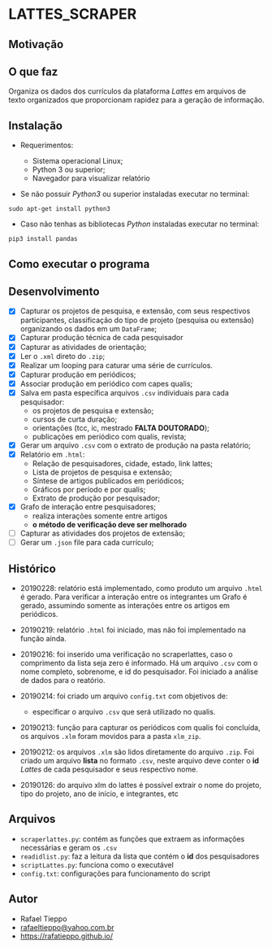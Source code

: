 # LATTES_SCRAPER

## Motivação


## O que faz

Organiza os dados dos currículos da plataforma *Lattes* em arquivos de
texto organizados que proporcionam rapidez para a geração de
informação. 

## Instalação

- Requerimentos:
    - Sistema operacional Linux;
    - Python 3 ou superior;
    - Navegador para visualizar relatório

- Se não possuir *Python3* ou superior instaladas executar no terminal: 

```sudo apt-get install python3```

- Caso não tenhas as bibliotecas *Python* instaladas executar no
terminal:

```pip3 install pandas```

## Como executar o programa


## Desenvolvimento

- [X] Capturar os projetos de pesquisa, e extensão, com seus respectivos
participantes, classificação do tipo de projeto (pesquisa ou extensão)
organizando os dados em um `DataFrame`; 
- [X] Capturar produção técnica de cada pesquisador
- [X] Capturar as atividades de orientação;
- [X] Ler o `.xml` direto do `.zip`;
- [X] Realizar um looping para caturar uma série de currículos.
- [X] Capturar produção em periódicos;
- [X] Associar produção em periódico com capes qualis;
- [X] Salva em pasta específica arquivos `.csv` individuais para cada
pesquisador:
    - os projetos de pesquisa e extensão;
    - cursos de curta duração;
    - orientações (tcc, ic, mestrado **FALTA DOUTORADO**);
    - publicações em periódico com qualis, revista;
- [X] Gerar um arquivo `.csv` com o extrato de produção na pasta
relatório;
- [X] Relatório em `.html`:
    - Relação de pesquisadores, cidade, estado, link lattes;
    - Lista de projetos de pesquisa e extensão;
    - Síntese de artigos publicados em periódicos;
    - Gráficos por período e por qualis;
    - Extrato de produção por pesquisador;
- [X] Grafo de interação entre pesquisadores;
    - realiza interações somente entre artigos
    - **o método de verificação deve ser melhorado**
- [ ] Capturar as atividades dos projetos de extensão;
- [ ] Gerar um `.json` file para cada currículo;

## Histórico

- 20190228: relatório está implementado, como produto um arquivo `.html`
é gerado. Para verificar a interação entre os integrantes um Grafo é
gerado, assumindo somente as interações entre os artigos em periódicos.

- 20190219: relatório `.html` foi iniciado, mas não foi implementado na
função ainda. 

- 20190216: foi inserido uma verificação no scraperlattes, caso o
comprimento da lista seja zero é informado. Há um arquivo `.csv` com o
nome completo, sobrenome, e id do pesquisador. Foi iniciado a análise de
dados para o reatório.

- 20190214: foi criado um arquivo `config.txt` com objetivos de:
    - especificar o arquivo `.csv` que será utilizado no qualis.

- 20190213: função para capturar os periódicos com qualis foi concluída,
os arquivos `.xlm` foram movidos para a pasta `xlm_zip`.

- 20190212: os arquivos `.xlm` são lidos diretamente do arquivo
`.zip`. Foi criado um arquivo **lista** no formato `.csv`, neste arquivo
deve conter o **id** *Lattes* de cada pesquisador e seus respectivo nome.

- 20190126: do arquivo xlm do lattes é possível extrair o nome do
projeto, tipo do projeto, ano de início, e integrantes, etc

## Arquivos

- `scraperlattes.py`: contém as funções que extraem as informações
necessárias e geram os `.csv`
- `readidlist.py`: faz a leitura da lista que contém o **id** dos pesquisadores 
- `scriptLattes.py`: funciona como o executável
- `config.txt`: configurações para funcionamento do script

## Autor

- Rafael Tieppo
- rafaeltieppo@yahoo.com.br
- https://rafatieppo.github.io/



